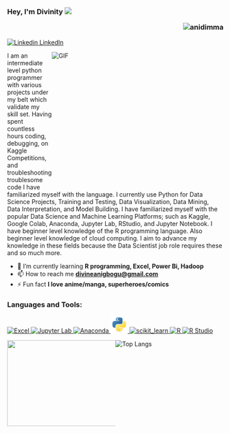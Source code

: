 
### Hey, I'm Divinity <img src="https://camo.githubusercontent.com/e8e7b06ecf583bc040eb60e44eb5b8e0ecc5421320a92929ce21522dbc34c891/68747470733a2f2f6d656469612e67697068792e636f6d2f6d656469612f6876524a434c467a6361737252346961377a2f67697068792e676966" width="25px" data-canonical-src="https://media.giphy.com/media/hvRJCLFzcasrR4ia7z/giphy.gif" style="max-width:100%;"> <p align="right"> <img src="https://komarev.com/ghpvc/?username=anidimma&label=Profile%20views&color=0e75b6&style=flat" alt="anidimma" /> </p>

[![Linkedin](https://i.stack.imgur.com/gVE0j.png) LinkedIn](https://www.linkedin.com/in/divine-favour-anigbogu-172673162/)


<img align="right" alt="GIF" src="https://github.com/abhisheknaiidu/abhisheknaiidu/raw/master/code.gif?raw=true" width="400" height="320" style="max-width:100%;">

I am an intermediate level python programmer with various projects under my belt which validate my skill set. Having spent countless hours coding, debugging, on Kaggle Competitions, and troubleshooting troublesome code I have familiarized myself with the language. I currently use Python for Data Science Projects, Training and Testing, Data Visualization, Data Mining, Data Interpretation, and Model Building. I have familiarized myself with the popular Data Science and Machine Learning Platforms; such as Kaggle, Google Colab, Anaconda, Jupyter Lab, RStudio, and Jupyter Notebook. I have beginner level knowledge of the R programming language. Also beginner level knowledge of cloud computing. I aim to advance my knowledge in these fields because the Data Scientist job role requires these and so much more.


- 🌱 I’m currently learning **R programming, Excel, Power Bi, Hadoop**
- 📫 How to reach me **divineanigbogu@gmail.com**
- ⚡ Fun fact **I love anime/manga, superheroes/comics**

<h3 align="left">Languages and Tools:</h3>
<p align="left">  <a href="https://en.wikipedia.org/wiki/Microsoft_Excel" target="_blank"> <img src ="https://upload.wikimedia.org/wikipedia/commons/8/8d/Microsoft_Excel_Logo_%282013-2019%29.svg" alt ="Excel" width="40" height="40"/> </a> <a href="https://jupyter.org/" target="_blank"> <img src ="https://upload.wikimedia.org/wikipedia/commons/3/38/Jupyter_logo.svg" alt ="Jupyter Lab" width="80" height="40"/> </a> 
<a href="https://www.anaconda.com/" target="_blank"> <img src ="https://upload.wikimedia.org/wikipedia/commons/e/ea/Conda_logo.svg" alt ="Anaconda" width="70" height="40"/> </a> <a href="https://www.python.org" target="_blank"> <img src="https://raw.githubusercontent.com/devicons/devicon/master/icons/python/python-original.svg" alt="python" width="40" height="40"/> </a> <a href="https://scikit-learn.org/" target="_blank"> <img src="https://upload.wikimedia.org/wikipedia/commons/0/05/Scikit_learn_logo_small.svg" alt="scikit_learn" width="40" height="40"/> </a> <a href="https://www.r-project.org/" target="_blank"> <img src ="https://upload.wikimedia.org/wikipedia/commons/thumb/1/1b/R_logo.svg/724px-R_logo.svg.png" alt ="R" width="40" height="40"/> </a> <a href="https://www.rstudio.com/" target="_blank"> <img src ="https://upload.wikimedia.org/wikipedia/commons/d/d0/RStudio_logo_flat.svg" alt ="R Studio" width="90" height="40"/> </a> </p>


<p>
  <img align="left" src="https://github-readme-stats.vercel.app/api?username=Anidimma&count_private=true&include_all_commits=true&show_icons=true&title_color=007bff&text_color=e7e7e7&icon_color=007bff&bg_color=171c28" width="497" height="200" style="max-width:50%;"/>
<p/>


![Top Langs](https://github-readme-stats.vercel.app/api/top-langs/?username=Anidimma&layout=compact&title_color=007bff&text_color=e7e7e7&icon_color=007bff&bg_color=171c28)



